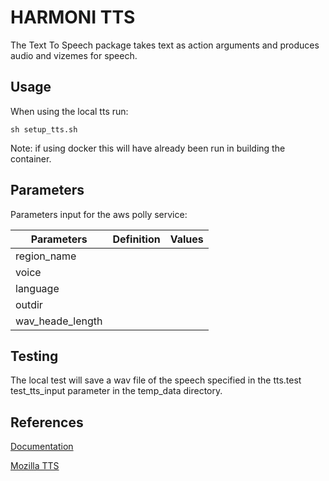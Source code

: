 # HARMONI TTS

The Text To Speech package takes text as action arguments and produces audio and vizemes for speech.

## Usage

When using the local tts run:

```sh setup_tts.sh```

Note: if using docker this will have already been run in building the container.

## Parameters
Parameters input for the aws polly service: 

| Parameters           | Definition | Values |
|----------------------|------------|--------|
|region_name           |            |        |
|voice                 |            |        |
|language              |            |        |
|outdir                |            |        |
|wav_heade_length      |            |        |

## Testing

The local test will save a wav file of the speech specified in the tts.test test_tts_input parameter in the temp_data directory. 
## References
[Documentation](https://harmoni.readthedocs.io/en/latest/packages/harmoni_tts.html)

[Mozilla TTS](https://github.com/mozilla/TTS)